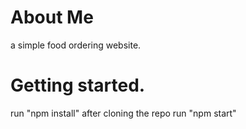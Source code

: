 # About Me
a simple food ordering website.

# Getting started.
run "npm install" after cloning the repo
run "npm start"

